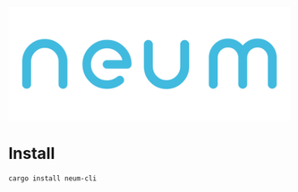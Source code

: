 <p align="center">
    <img src="https://raw.githubusercontent.com/AMTitan/Neum/master/assets/logo.svg" alt="neum">
</p>

# Install

``` sh
cargo install neum-cli
```
